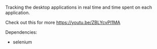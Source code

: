 Tracking the desktop applications in real time and time spent on each application.

Check out this for more https://youtu.be/ZBLYcvPl1MA 

Dependencies:

- selenium
